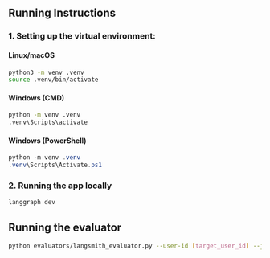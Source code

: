 ## Running Instructions

### 1. Setting up the virtual environment:

#### **Linux/macOS**

```bash
python3 -m venv .venv
source .venv/bin/activate
```

#### **Windows (CMD)**

```cmd
python -m venv .venv
.venv\Scripts\activate
```

#### **Windows (PowerShell)**

```powershell
python -m venv .venv
.venv\Scripts\Activate.ps1
```

### 2. Running the app locally

```bash
langgraph dev
```

## Running the evaluator

```bash
python evaluators/langsmith_evaluator.py --user-id [target_user_id] --job-id [target_job_id]
```